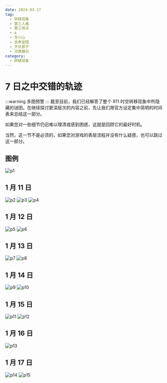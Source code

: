 ```yaml
---
date: 2024-03-17
tag:
  - 转移现象
  - 第三人格
  - 第三地点
  - α
  - 冬川心
  - 优希堂悟
  - 犬伏景子
  - 凉荫穗鸟
category:
  - 转移现象
---
```


# 7 日之中交错的轨迹

:::warning
多图预警
:::
截至目前，我们已经解答了整个 R11 时空转移现象中所隐藏的谜团。在继续探讨更深层次的内容之前，先让我们用官方设定集中简明的时间表来总结这一部分。

如果您对一些细节仍旧难以理清或感到困惑，这就是回顾它的最好时机。

当然，这一节不是必须的，如果您对游戏的表层流程并没有什么疑惑，也可以跳过这一部分。

## 图例

![p1](/images/7days/捕获.webp)

## 1 月 11 日

![p2](/images/7days/捕获2.webp)
![p3](/images/7days/捕获3.webp)
![p4](/images/7days/捕获4.webp)

## 1 月 12 日

![p5](/images/7days/捕获5.webp)
![p6](/images/7days/捕获6.webp)

## 1 月 13 日

![p7](/images/7days/捕获7.webp)
![p8](/images/7days/捕获8.webp)

## 1 月 14 日

![p9](/images/7days/捕获9.webp)
![p10](/images/7days/捕获10.webp)

## 1 月 15 日

![p11](/images/7days/捕获11.webp)
![p12](/images/7days/捕获12.webp)

## 1 月 16 日

![p13](/images/7days/捕获13.webp)

## 1 月 17 日

![p14](/images/7days/捕获14.webp)
![p15](/images/7days/捕获15.webp)
